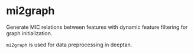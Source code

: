 # mi2graph
Generate MIC relations between features with dynamic feature filtering for graph initialization.

`mi2graph` is used for data preprocessing in deeptan.
